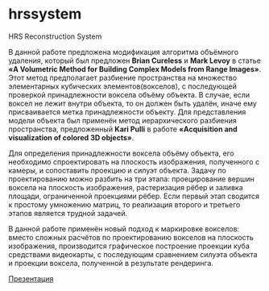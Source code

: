 # hrssystem
HRS Reconstruction System

В данной работе предложена модификация алгоритма объёмного удаления, который был предложен **Brian Cureless** и **Mark Levoy** в статье **«A Volumetric Method for Building Complex Models from Range Images»**.  Этот метод предполагает разбиение пространства на множество элементарных кубических элементов(вокселов), с последующей проверкой принадлежности воксела объёму объекта. В случае, если воксел не лежит внутри объекта, то он должен быть удалён, иначе ему присваивается метка принадлежности объекту. Для представления модели объекта был применён метод иерархического разбиения пространства, предложенный **Kari Pulli** в работе **«Acquisition and visualization of colored 3D objects»**. 

Для определения принадлежности воксела объёму объекта, его необходимо спроектировать на плоскость изображения, полученного с камеры, и сопоставить проекцию и силуэт объекта. Задачу по проектированию можно разбить на три этапа: проецирование вершин воксела на плоскость изображения, растеризация рёбер и заливка площади, ограниченной проекциями рёбер. Если первый этап сводится к простому умножению матриц, то реализация второго и третьего этапов является трудной задачей. 

В данной работе применён новый подход к маркировке вокселов: вместо сложных расчётов по проектированию вокселов на плоскость изображения, производится графическое построение проекции куба средствами видеокарты, с последующим сравнением силуэта объекта и проекции воксела, полученной в результате рендеринга. 

[Презентация](https://github.com/Hramchenko/hrssystem/blob/master/Docs/hrssystem.pdf)

